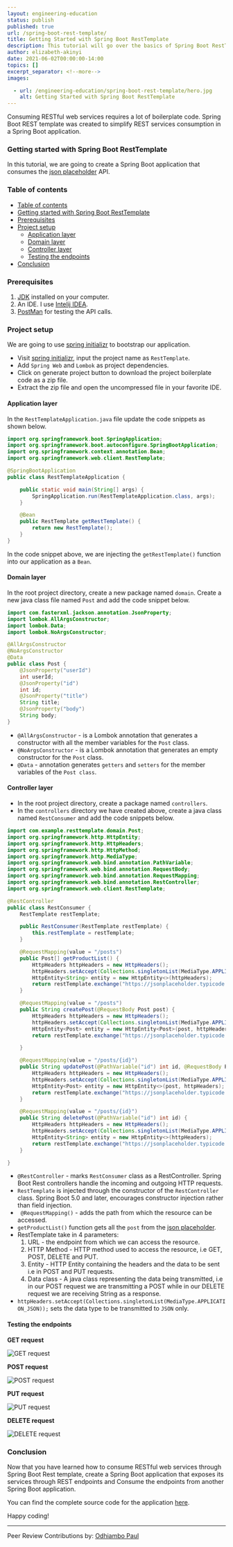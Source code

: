 ```yaml
---
layout: engineering-education
status: publish
published: true
url: /spring-boot-rest-template/
title: Getting Started with Spring Boot RestTemplate
description: This tutorial will go over the basics of Spring Boot RestTemplate, how to integrate with Spring Boot and consume RESTful web services.
author: elizabeth-akinyi
date: 2021-06-02T00:00:00-14:00
topics: []
excerpt_separator: <!--more-->
images:

  - url: /engineering-education/spring-boot-rest-template/hero.jpg
    alt: Getting Started with Spring Boot RestTemplate
---
```

Consuming RESTful web services requires a lot of boilerplate code. Spring Boot REST template was created to simplify REST services consumption in a Spring Boot application.
 <!--more-->
### Getting started with Spring Boot RestTemplate
In this tutorial, we are going to create a Spring Boot application that consumes the [json placeholder](https://jsonplaceholder.typicode.com/posts) API.

### Table of contents
- [Table of contents](#table-of-contents)
- [Getting started with Spring Boot RestTemplate](#getting-started-with-spring-boot-resttemplate)
- [Prerequisites](#prerequisites)
- [Project setup](#project-setup)
  - [Application layer](#application-layer)
  - [Domain layer](#domain-layer)
  - [Controller layer](#controller-layer)
  - [Testing the endpoints](#testing-the-endpoints)
- [Conclusion](#conclusion)

### Prerequisites
1. [JDK](https://www.oracle.com/java/technologies/javase-downloads.html) installed on your computer.
2. An IDE. I use [Intelij IDEA](https://www.jetbrains.com/idea/promo/?gclid=CjwKCAjwtdeFBhBAEiwAKOIy53VpyHjaRAKTPawL_snUuQ3whe9loukEM8zCPNBUUERCH7PqxklNnxoCg1sQAvD_BwE).
3. [PostMan](https://www.postman.com/) for testing the API calls.
   
### Project setup
We are going to use [spring initializr](https://start.spring.io/) to bootstrap our application.
- Visit [spring initializr](https://start.spring.io/), input the project name as `RestTemplate`.
- Add `Spring Web` and `Lombok` as project dependencies.
- Click on generate project button to download the project boilerplate code as a zip file.
- Extract the zip file and open the uncompressed file in your favorite IDE. 

#### Application layer
In the `RestTemplateApplication.java` file update the code snippets as shown below. 

```java
import org.springframework.boot.SpringApplication;
import org.springframework.boot.autoconfigure.SpringBootApplication;
import org.springframework.context.annotation.Bean;
import org.springframework.web.client.RestTemplate;

@SpringBootApplication
public class RestTemplateApplication {

    public static void main(String[] args) {
        SpringApplication.run(RestTemplateApplication.class, args);
    }

    @Bean
    public RestTemplate getRestTemplate() {
        return new RestTemplate();
    }
}

```

In the code snippet above, we are injecting the `getRestTemplate()` function into our application as a `Bean`.

#### Domain layer
In the root project directory, create a new package named `domain`. Create a new java class file named `Post` and add the code snippet below.

```java
import com.fasterxml.jackson.annotation.JsonProperty;
import lombok.AllArgsConstructor;
import lombok.Data;
import lombok.NoArgsConstructor;

@AllArgsConstructor
@NoArgsConstructor
@Data
public class Post {
    @JsonProperty("userId")
    int userId;
    @JsonProperty("id")
    int id;
    @JsonProperty("title")
    String title;
    @JsonProperty("body")
    String body;
}

```
- `@AllArgsConstructor` - is a Lombok annotation that generates a constructor with all the member variables for the `Post` class.
- `@NoArgsConstructor` - is a Lombok annotation that generates an empty constructor for the `Post` class.
- `@Data` - annotation generates `getters` and `setters` for the member variables of the `Post class`.

#### Controller layer
- In the root project directory, create a package named `controllers`.
- In the `controllers` directory we have created above, create a java class named `RestConsumer` and add the code snippets below.
   
```java
import com.example.resttemplate.domain.Post;
import org.springframework.http.HttpEntity;
import org.springframework.http.HttpHeaders;
import org.springframework.http.HttpMethod;
import org.springframework.http.MediaType;
import org.springframework.web.bind.annotation.PathVariable;
import org.springframework.web.bind.annotation.RequestBody;
import org.springframework.web.bind.annotation.RequestMapping;
import org.springframework.web.bind.annotation.RestController;
import org.springframework.web.client.RestTemplate;

@RestController
public class RestConsumer {
    RestTemplate restTemplate;

    public RestConsumer(RestTemplate restTemplate) {
        this.restTemplate = restTemplate;
    }

    @RequestMapping(value = "/posts")
    public Post[] getProductList() {
        HttpHeaders httpHeaders = new HttpHeaders();
        httpHeaders.setAccept(Collections.singletonList(MediaType.APPLICATION_JSON));
        HttpEntity<String> entity = new HttpEntity<>(httpHeaders);
        return restTemplate.exchange("https://jsonplaceholder.typicode.com/posts", HttpMethod.GET, entity, Post[].class).getBody();
    }

    @RequestMapping(value = "/posts")
    public String createPost(@RequestBody Post post) {
        HttpHeaders httpHeaders = new HttpHeaders();
        httpHeaders.setAccept(Collections.singletonList(MediaType.APPLICATION_JSON));
        HttpEntity<Post> entity = new HttpEntity<Post>(post, httpHeaders);
        return restTemplate.exchange("https://jsonplaceholder.typicode.com/posts", HttpMethod.POST, entity, String.class).getBody();

    }

    @RequestMapping(value = "/posts/{id}")
    public String updatePost(@PathVariable("id") int id, @RequestBody Post post) {
        HttpHeaders httpHeaders = new HttpHeaders();
        httpHeaders.setAccept(Collections.singletonList(MediaType.APPLICATION_JSON));
        HttpEntity<Post> entity = new HttpEntity<>(post, httpHeaders);
        return restTemplate.exchange("https://jsonplaceholder.typicode.com/posts/" + id, HttpMethod.PUT, entity, String.class).getBody();
    }

    @RequestMapping(value = "/posts/{id}")
    public String deletePost(@PathVariable("id") int id) {
        HttpHeaders httpHeaders = new HttpHeaders();
        httpHeaders.setAccept(Collections.singletonList(MediaType.APPLICATION_JSON));
        HttpEntity<String> entity = new HttpEntity<>(httpHeaders);
        return restTemplate.exchange("https://jsonplaceholder.typicode.com/posts/" + id, HttpMethod.DELETE, entity, String.class).getBody();
    }

}

```

- `@RestController` - marks `RestConsumer` class as a RestController. Spring Boot Rest controllers handle the incoming and outgoing HTTP requests.
- ` RestTemplate ` is injected through the constructor of the `RestController` class. Spring Boot 5.0 and later, encourages constructor injection rather than field injection.
- ` @RequestMapping()` - adds the path from which the resource can be accessed.
- `getProductList()` function gets all the `post` from the [json placeholder](https://jsonplaceholder.typicode.com/posts/).
- RestTemplate take in 4 parameters:
    1. URL - the endpoint from which we can access the resource.
    2. HTTP Method - HTTP method used to access the resource, i.e GET, POST, DELETE and PUT.
    3. Entity - HTTP Entity containing the headers and the data to be sent i.e in POST and PUT requests.
    4. Data class - A java class representing the data being transmitted, i.e in our POST request we are transmitting a POST while in our DELETE request we are receiving String as a response.
- `httpHeaders.setAccept(Collections.singletonList(MediaType.APPLICATION_JSON));` sets the data type to be transmitted to `JSON` only.
    
#### Testing the endpoints

**GET request**

![GET request](/engineering-education/spring-boot-rest-template/get-todos.png)

**POST request**

![POST request](/engineering-education/spring-boot-rest-template/create-todo.png)

**PUT request**

![PUT request](/engineering-education/spring-boot-rest-template/update-todo.png)

**DELETE request**

![DELETE request](/engineering-education/spring-boot-rest-template/delete-todo.png)

### Conclusion
Now that you have learned how to consume RESTful web services through Spring Boot Rest template, create a Spring Boot application that exposes its services through REST endpoints and Consume the endpoints from another Spring Boot application. 

You can find the complete source code for the application [here](https://replit.com/@elizabeth962/RestTemplate#).

Happy coding!

---
Peer Review Contributions by: [Odhiambo Paul](/engineering-education/authors/odhiambo-paul/)
